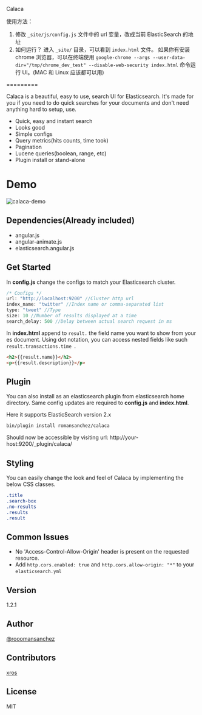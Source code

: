 Calaca

使用方法：
1. 修改 `_site/js/config.js` 文件中的 url 变量，改成当前 ElasticSearch 的地址
2. 如何运行？
    进入 `_site/` 目录，可以看到 `index.html` 文件。
    如果你有安装 chrome 浏览器，可以在终端使用 `google-chrome --args --user-data-dir="/tmp/chrome_dev_test" --disable-web-security index.html`
    命令运行 UI。(MAC 和 Linux 应该都可以用)

=========

Calaca is a beautiful, easy to use, search UI for Elasticsearch. It's made for you if you need to do quick searches for your documents and don't need anything hard to setup, use.
  - Quick, easy and instant search
  - Looks good
  - Simple configs
  - Query metrics(hits counts, time took)
  - Pagination
  - Lucene queries(boolean, range, etc)
  - Plugin install or stand-alone

Demo
=========
![calaca-demo](https://s3.amazonaws.com/calaca/calaca-demo.gif "Calaca demo")

Dependencies(Already included)
----
  - angular.js
  - angular-animate.js
  - elasticsearch.angular.js

Get Started
----
In **config.js** change the configs to match your Elasticsearch cluster. 
```js
/* Configs */
url: "http://localhost:9200" //Cluster http url
index_name: "twitter" //Index name or comma-separated list
type: "tweet" //Type
size: 10 //Number of results displayed at a time
search_delay: 500 //Delay between actual search request in ms
```

In **index.html** append to ```result.``` the field name you want to show from your es document.
Using dot notation, you can access nested fields like such ```result.transactions.time ```.
```html
<h2>{{result.name}}</h2>
<p>{{result.description}}</p>
```

Plugin
----
You can also install as an elasticsearch plugin from elasticsearch home directory. Same config updates are required to **config.js** and **index.html**.

Here it supports ElasticSearch version 2.x
```bash
bin/plugin install romansanchez/calaca
```

Should now be accessible by visiting url: http://your-host:9200/_plugin/calaca/


Styling
----
You can easily change the look and feel of Calaca by implementing the below CSS classes. 
```css
.title
.search-box
.no-results
.results
.result
```

Common Issues
----
* No 'Access-Control-Allow-Origin' header is present on the requested resource.
 * Add ```http.cors.enabled: true``` and  ```http.cors.allow-origin: "*"```  to your ```elasticsearch.yml```

Version
----

1.2.1

Author
----

[@rooomansanchez]

Contributors 
----

[xros](https://github.com/xros)


License
----

MIT

[romansanchez.me]:http://romansanchez.me
[@rooomansanchez]:http://twitter.com/rooomansanchez
[Pulse]:http://www.espulse.com
